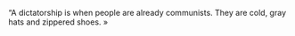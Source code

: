 “A dictatorship is when people are already communists. They are cold, gray hats and zippered shoes. »